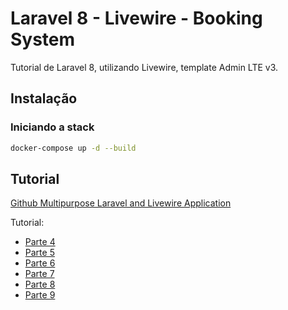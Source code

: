 # Laravel 8 - Livewire - Booking System

Tutorial de Laravel 8, utilizando Livewire, template Admin LTE v3.

## Instalação

### Iniciando a stack

```bash
docker-compose up -d --build
```

## Tutorial

[Github Multipurpose Laravel and Livewire Application](https://github.com/clovon/Multipurpose-Laravel-and-Livewire-Application)

Tutorial:
* [Parte 4](https://www.youtube.com/watch?v=CBL17MxWi_4&list=PLGg3vnFos8GMxYSWRBce3LH_SREan7my8&index=4)
* [Parte 5](https://www.youtube.com/watch?v=AKX-SJ2zMG8&list=PLGg3vnFos8GMxYSWRBce3LH_SREan7my8&index=5)
* [Parte 6](https://www.youtube.com/watch?v=oiJiw9h_uec&list=PLGg3vnFos8GMxYSWRBce3LH_SREan7my8&index=6)
* [Parte 7](https://www.youtube.com/watch?v=q_zMMmMJr_o&list=PLGg3vnFos8GMxYSWRBce3LH_SREan7my8&index=7)
* [Parte 8](https://www.youtube.com/watch?v=FzSgoibYkAk&list=PLGg3vnFos8GMxYSWRBce3LH_SREan7my8&index=8)
* [Parte 9](https://www.youtube.com/watch?v=l0iXncJPaPY&list=PLGg3vnFos8GMxYSWRBce3LH_SREan7my8&index=9)
